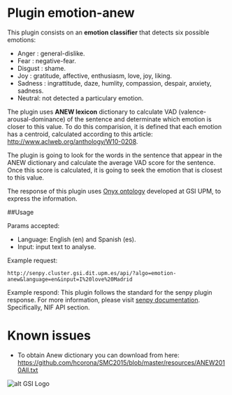 # Plugin emotion-anew 

This plugin consists on an **emotion classifier** that detects six possible emotions:
- Anger : general-dislike.
- Fear : negative-fear.
- Disgust : shame.
- Joy : gratitude, affective, enthusiasm, love, joy, liking.
- Sadness : ingrattitude, daze, humlity, compassion, despair, anxiety, sadness.
- Neutral: not detected a particulary emotion. 

The plugin uses **ANEW lexicon** dictionary to calculate VAD (valence-arousal-dominance) of the sentence and determinate which emotion is closer to this value. To do this comparision, it is defined that each emotion has a centroid, calculated according to this article: http://www.aclweb.org/anthology/W10-0208. 

The plugin is going to look for the words in the sentence that appear in the ANEW dictionary and calculate the average VAD score for the sentence. Once this score is calculated, it is going to seek the emotion that is closest to this value.

The response of this plugin uses [Onyx ontology](https://www.gsi.dit.upm.es/ontologies/onyx/) developed at GSI UPM, to express the information.

##Usage

Params accepted:
- Language: English (en) and Spanish (es).
- Input: input text to analyse.


Example request: 
```
http://senpy.cluster.gsi.dit.upm.es/api/?algo=emotion-anew&language=en&input=I%20love%20Madrid
```

Example respond: This plugin follows the standard for the senpy plugin response. For more information, please visit [senpy documentation](http://senpy.readthedocs.io). Specifically, NIF API section.
# Known issues

- To obtain Anew dictionary you can download from here: <https://github.com/hcorona/SMC2015/blob/master/resources/ANEW2010All.txt> 



![alt GSI Logo][logoGSI]

[logoES]: https://www.gsi.dit.upm.es/ontologies/onyx/img/eurosentiment_logo.png "EuroSentiment logo"
[logoGSI]: http://www.gsi.dit.upm.es/images/stories/logos/gsi.png "GSI Logo"
